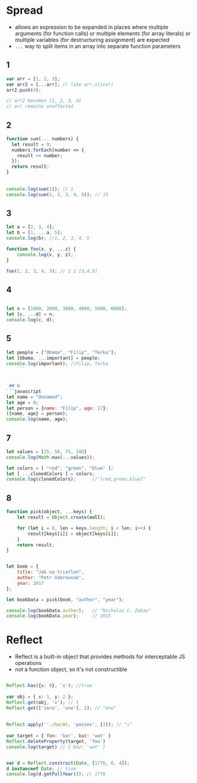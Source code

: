 # Spread

* allows an expression to be expanded in places where multiple arguments (for function calls) or multiple elements (for array literals) or multiple variables (for destructuring assignment) are expected
* ```...``` way to split items in an array into separate function parameters




## 1
```javascript
var arr = [1, 2, 3];
var arr2 = [...arr]; // like arr.slice()
arr2.push(4); 

// arr2 becomes [1, 2, 3, 4]
// arr remains unaffected
```

## 2
```javascript
function sum(... numbers) {
  let result = 0;
  numbers.forEach(number => {
    result += number;
  });
  return result;
}
   
    
console.log(sum(1)); // 1
console.log(sum(1, 2, 3, 4, 5)); // 15
```
 
 



## 3
```javascript
let a = [2, 3, 4];
let b = [1, ...a, 5];
console.log(b); //1, 2, 3, 4, 5

function foo(x, y, ...z) {
    console.log(x, y, z);
}

foo(1, 2, 3, 4, 5); // 1 2 [3,4,5]

```


## 4
```javascript

let n = [1000, 2000, 3000, 4000, 5000, 6000];
let [c, ...d] = n;
console.log(c, d);
```


## 5
```javascript    
let people = ["Obama", "Filip", "Terka"];
let [Obama, ...important] = people;
console.log(important); //Filip, Terka
    ```
    
    
 ## 6
```javascript
let name = "Unnamed";
let age = 0;
let person = {name: "Filip", age: 17};
({name, age} = person);
console.log(name, age);
```
## 7
```javascript
let values = [25, 50, 75, 100]
console.log(Math.max(...values));

let colors = [ "red", "green", "blue" ];
let [ ...clonedColors ] = colors;
console.log(clonedColors);      //"[red,green,blue]"
```
## 8
```javascript
function pick(object, ...keys) {
    let result = Object.create(null);

    for (let i = 0, len = keys.length; i < len; i++) {
        result[keys[i]] = object[keys[i]];
    }
    return result;
}


let book = {
    title: "Jak na triatlon",
    author: "Petr Vabrousek",
    year: 2017
};

let bookData = pick(book, "author", "year");

console.log(bookData.author);   // "Nicholas C. Zakas"
console.log(bookData.year);     // 2015


```





# Reflect
* Reflect is a built-in object that provides methods for interceptable JS operations
* not a function object, so it's not constructible
```javascript

Reflect.has({x: 0}, 'x'); //true
   
var obj = { x: 1, y: 2 };
Reflect.get(obj, 'x'); // 1
Reflect.get(['zero', 'one'], 1); // "one"
    
  
Reflect.apply(''.charAt, 'ponies', [3]); // "i"  
    
var target = { foo: 'bar', baz: 'wat' }
Reflect.deleteProperty(target, 'foo')
console.log(target) // { baz: 'wat' }


var d = Reflect.construct(Date, [1776, 6, 4]);
d instanceof Date; // true
console.log(d.getFullYear()); // 1776
```    

